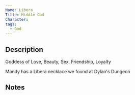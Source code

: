 ```yaml
---
Name: Libera
Title: Middle God
Character: 
tags:
  - God
---
```


## Description
Goddess of Love, Beauty, Sex, Friendship, Loyalty

Mandy has a Libera necklace we found at Dylan's Dungeon

## Notes

